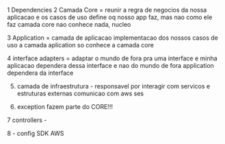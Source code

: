 1 Dependencies
2 Camada Core = reunir a regra de negocios da nossa aplicacao e os casos de uso
        define oq nosso app faz, mas nao como ele faz
camada core nao conhece nada, nucleo

3 Application = camada de aplicacao
                implementacao dos nossos casos de uso
  a camada aplication so conhece a camada core             


4 interface adapters = adaptar o mundo de fora pra uma interface
                e minha aplicacao dependera dessa interface e nao do mundo de fora
                application dependera da interface

5. camada de infraestrutura - responsavel por interagir com servicos e estruturas externas
        comunicao com aws ses

6. exception fazem parte do CORE!!!


7 controllers -  

8 - config SDK AWS 